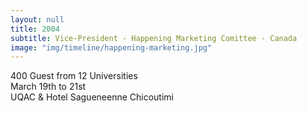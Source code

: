 ```yaml
---
layout: null
title: 2004
subtitle: Vice-President - Happening Marketing Comittee - Canada
image: "img/timeline/happening-marketing.jpg"
---
```

400 Guest from 12 Universities  
March 19th to 21st  
UQAC & Hotel Sagueneenne Chicoutimi